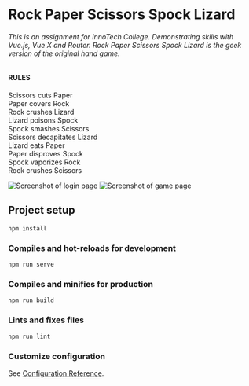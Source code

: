# Rock Paper Scissors Spock Lizard
###### This is an assignment for InnoTech College. Demonstrating skills with Vue.js, Vue X and Router. Rock Paper Scissors Spock Lizard is the geek version of the original hand game.

#### RULES
Scissors cuts Paper<br>
Paper covers Rock<br>
Rock crushes Lizard<br>
Lizard poisons Spock<br>
Spock smashes Scissors<br>
Scissors decapitates Lizard<br>
Lizard eats Paper<br>
Paper disproves Spock<br>
Spock vaporizes Rock<br>
Rock crushes Scissors<br>

![Screenshot of login page](https://i.imgur.com/RcKtwAT.png)
![Screenshot of game page](https://i.imgur.com/oMpDlO8.png)

## Project setup
```
npm install
```

### Compiles and hot-reloads for development
```
npm run serve
```

### Compiles and minifies for production
```
npm run build
```

### Lints and fixes files
```
npm run lint
```

### Customize configuration
See [Configuration Reference](https://cli.vuejs.org/config/).
